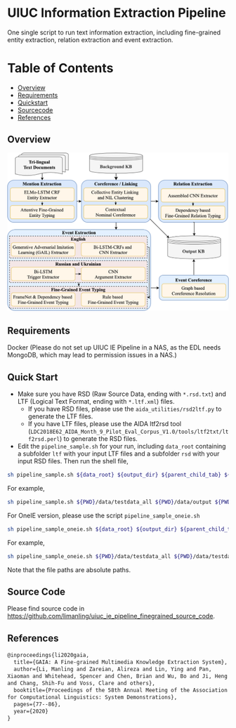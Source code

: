 # UIUC Information Extraction Pipeline
One single script to run text information extraction, including fine-grained entity extraction, relation extraction and event extraction.

Table of Contents
=================
  * [Overview](#overview)
  * [Requirements](#requirements)
  * [Quickstart](#quickstart)
  * [Sourcecode](#sourcecode)
  * [References](#references)
  
## Overview
<p align="center">
  <img src="overview_text.png" alt="Photo" style="width="100%;"/>
</p>

## Requirements
Docker (Please do not set up UIUC IE Pipeline in a NAS, as the EDL needs MongoDB, which may lead to permission issues in a NAS.)


## Quick Start
* Make sure you have RSD (Raw Source Data, ending with `*.rsd.txt`) and LTF (Logical Text Format, ending with `*.ltf.xml`) files. 
	* If you have RSD files, please use the `aida_utilities/rsd2ltf.py` to generate the LTF files. 
	* If you have LTF files, please use the AIDA ltf2rsd tool (`LDC2018E62_AIDA_Month_9_Pilot_Eval_Corpus_V1.0/tools/ltf2txt/ltf2rsd.perl`) to generate the RSD files. 
* Edit the `pipeline_sample.sh` for your run, including `data_root` containing a subfolder `ltf` with your input LTF files and a subfolder `rsd` with your input RSD files. Then run the shell file, 
```bash
sh pipeline_sample.sh ${data_root} ${output_dir} ${parent_child_tab} ${en_asr_path} ${en_ocr_path} ${ru_ocr_path}
```
For example, 
```bash
sh pipeline_sample.sh ${PWD}/data/testdata_all ${PWD}/data/output ${PWD}/data/testdata_all/parent_children.sorted.tab ${PWD}/data/asr.english ${PWD}/data/video.ocr/en.cleaned.csv ${PWD}/data/video.ocr/ru.cleaned.csv
```

For OneIE version, please use the script `pipeline_sample_oneie.sh` 
```bash
sh pipeline_sample_oneie.sh ${data_root} ${output_dir} ${parent_child_tab} ${en_asr_path} ${en_ocr_path} ${ru_ocr_path}
```
For example, 
```bash
sh pipeline_sample_oneie.sh ${PWD}/data/testdata_all ${PWD}/data/testdata_all/parent_children.sorted.tab ${PWD}/data/asr.english ${PWD}/data/video.ocr/en.cleaned.csv ${PWD}/data/video.ocr/ru.cleaned.csv
```
Note that the file paths are absolute paths.

## Source Code

Please find source code in https://github.com/limanling/uiuc_ie_pipeline_finegrained_source_code.

## References
```
@inproceedings{li2020gaia,
  title={GAIA: A Fine-grained Multimedia Knowledge Extraction System},
  author={Li, Manling and Zareian, Alireza and Lin, Ying and Pan, Xiaoman and Whitehead, Spencer and Chen, Brian and Wu, Bo and Ji, Heng and Chang, Shih-Fu and Voss, Clare and others},
  booktitle={Proceedings of the 58th Annual Meeting of the Association for Computational Linguistics: System Demonstrations},
  pages={77--86},
  year={2020}
}
```
